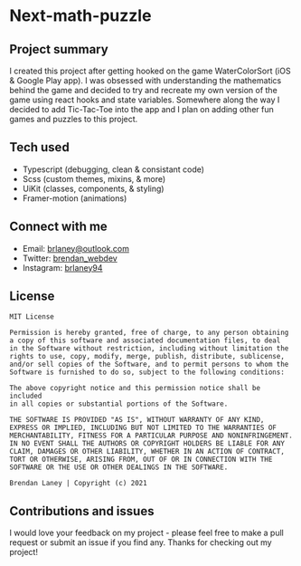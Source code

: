 # Next-math-puzzle

## Project summary

I created this project after getting hooked on the game WaterColorSort (iOS & Google Play app). I was obsessed with understanding the mathematics behind the game and decided to try and recreate my own version of the game using react hooks and state variables. Somewhere along the way I decided to add Tic-Tac-Toe into the app and I plan on adding other fun games and puzzles to this project.

## Tech used

- Typescript (debugging, clean & consistant code)
- Scss  (custom themes, mixins, & more)
- UiKit (classes, components, & styling)
- Framer-motion (animations)

## Connect with me

- Email: <brlaney@outlook.com>
- Twitter: [brendan_webdev](https://twitter.com/Brendan_webdev)
- Instagram: [brlaney94](https://www.instagram.com/brlaney94/)

## License

```text
MIT License

Permission is hereby granted, free of charge, to any person obtaining
a copy of this software and associated documentation files, to deal 
in the Software without restriction, including without limitation the
rights to use, copy, modify, merge, publish, distribute, sublicense, 
and/or sell copies of the Software, and to permit persons to whom the 
Software is furnished to do so, subject to the following conditions:

The above copyright notice and this permission notice shall be included 
in all copies or substantial portions of the Software.

THE SOFTWARE IS PROVIDED "AS IS", WITHOUT WARRANTY OF ANY KIND, 
EXPRESS OR IMPLIED, INCLUDING BUT NOT LIMITED TO THE WARRANTIES OF 
MERCHANTABILITY, FITNESS FOR A PARTICULAR PURPOSE AND NONINFRINGEMENT.
IN NO EVENT SHALL THE AUTHORS OR COPYRIGHT HOLDERS BE LIABLE FOR ANY 
CLAIM, DAMAGES OR OTHER LIABILITY, WHETHER IN AN ACTION OF CONTRACT, 
TORT OR OTHERWISE, ARISING FROM, OUT OF OR IN CONNECTION WITH THE 
SOFTWARE OR THE USE OR OTHER DEALINGS IN THE SOFTWARE.

Brendan Laney | Copyright (c) 2021
```

## Contributions and issues

I would love your feedback on my project - please feel free to make a pull request or submit an issue if you find any. Thanks for checking out my project!
